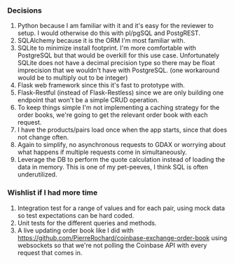 ### Decisions

1. Python because I am familiar with it and it's easy for the reviewer to setup. I would otherwise do this with pl/pgSQL and PostgREST.
2. SQLAlchemy because it is the ORM I'm most familiar with.
3. SQLite to minimize install footprint. I'm more comfortable with PostgreSQL but that would be overkill for this use case. Unfortunately SQLite does not have a decimal precision type so there may be float imprecision that we wouldn't have with PostgreSQL. (one workaround would be to multiply out to be integer)
4. Flask web framework since this it's fast to prototype with.
5. Flask-Restful (instead of Flask-Restless) since we are only building one endpoint that won't be a simple CRUD operation.
6. To keep things simple I'm not implementing a caching strategy for the order books, we're going to get the relevant order book with each request.
7. I have the products/pairs load once when the app starts, since that does not change often.
8. Again to simplify, no asynchronous requests to GDAX or worrying about what happens if multiple requests come in simultaneously.
9. Leverage the DB to perform the quote calculation instead of loading the data in memory. This is one of my pet-peeves, I think SQL is often underutilized.


### Wishlist if I had more time

1. Integration test for a range of values and for each pair, using mock data so test expectations can be hard coded.
2. Unit tests for the different queries and methods.
3. A live updating order book like I did with https://github.com/PierreRochard/coinbase-exchange-order-book using websockets so that we're not polling the Coinbase API with every request that comes in.
